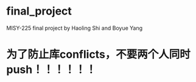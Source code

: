 # final_project
 MISY-225 final project by Haoling Shi and Boyue Yang
# 为了防止库conflicts，不要两个人同时push！！！！！！